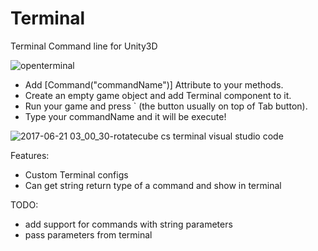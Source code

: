 # Terminal
Terminal Command line for Unity3D

![openterminal](https://user-images.githubusercontent.com/6388730/27359237-f97a8cc2-562f-11e7-8039-db8c282b6081.gif)

- Add [Command("commandName")] Attribute to your methods.
- Create an empty game object and add Terminal component to it.
- Run your game and press ` (the button usually on top of Tab button).
- Type your commandName and it will be execute!

![2017-06-21 03_00_30-rotatecube cs terminal visual studio code](https://user-images.githubusercontent.com/6388730/27359328-73217f68-5630-11e7-83b6-8d1f0c47285b.png)


Features:
- Custom Terminal configs
- Can get string return type of a command and show in terminal

TODO:
 - add support for commands with string parameters
 - pass parameters from terminal
